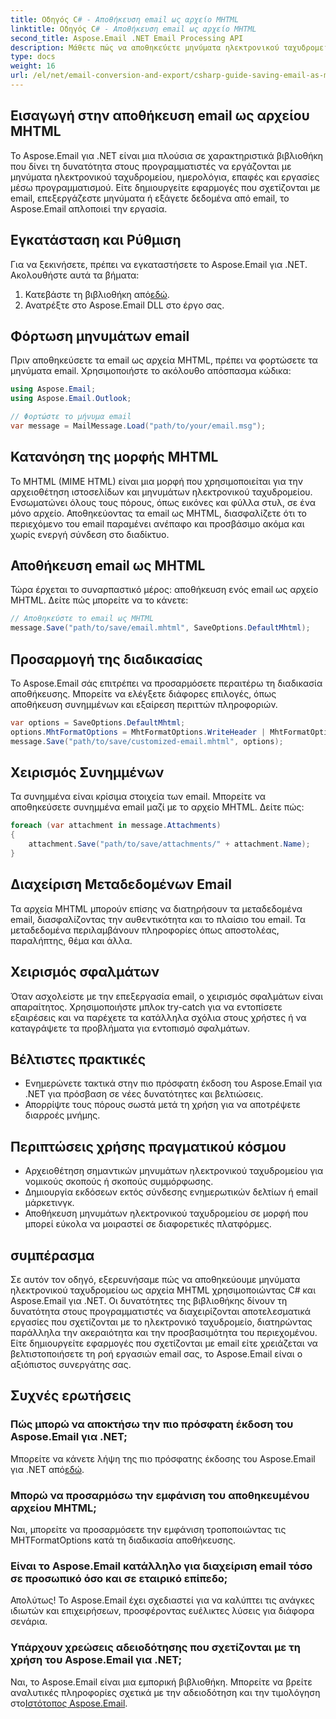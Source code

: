 ```yaml
---
title: Οδηγός C# - Αποθήκευση email ως αρχείο MHTML
linktitle: Οδηγός C# - Αποθήκευση email ως αρχείο MHTML
second_title: Aspose.Email .NET Email Processing API
description: Μάθετε πώς να αποθηκεύετε μηνύματα ηλεκτρονικού ταχυδρομείου ως αρχεία MHTML χρησιμοποιώντας C# και Aspose.Email για .NET. Οδηγός βήμα προς βήμα με παραδείγματα κώδικα και συχνές ερωτήσεις.
type: docs
weight: 16
url: /el/net/email-conversion-and-export/csharp-guide-saving-email-as-mhtml-file/
---
```


## Εισαγωγή στην αποθήκευση email ως αρχείου MHTML

Το Aspose.Email για .NET είναι μια πλούσια σε χαρακτηριστικά βιβλιοθήκη που δίνει τη δυνατότητα στους προγραμματιστές να εργάζονται με μηνύματα ηλεκτρονικού ταχυδρομείου, ημερολόγια, επαφές και εργασίες μέσω προγραμματισμού. Είτε δημιουργείτε εφαρμογές που σχετίζονται με email, επεξεργάζεστε μηνύματα ή εξάγετε δεδομένα από email, το Aspose.Email απλοποιεί την εργασία.

## Εγκατάσταση και Ρύθμιση

Για να ξεκινήσετε, πρέπει να εγκαταστήσετε το Aspose.Email για .NET. Ακολουθήστε αυτά τα βήματα:

1.  Κατεβάστε τη βιβλιοθήκη από[εδώ](https://releases.aspose.com/email/net).
2. Ανατρέξτε στο Aspose.Email DLL στο έργο σας.

## Φόρτωση μηνυμάτων email

Πριν αποθηκεύσετε τα email ως αρχεία MHTML, πρέπει να φορτώσετε τα μηνύματα email. Χρησιμοποιήστε το ακόλουθο απόσπασμα κώδικα:

```csharp
using Aspose.Email;
using Aspose.Email.Outlook;

// Φορτώστε το μήνυμα email
var message = MailMessage.Load("path/to/your/email.msg");
```

## Κατανόηση της μορφής MHTML

Το MHTML (MIME HTML) είναι μια μορφή που χρησιμοποιείται για την αρχειοθέτηση ιστοσελίδων και μηνυμάτων ηλεκτρονικού ταχυδρομείου. Ενσωματώνει όλους τους πόρους, όπως εικόνες και φύλλα στυλ, σε ένα μόνο αρχείο. Αποθηκεύοντας τα email ως MHTML, διασφαλίζετε ότι το περιεχόμενο του email παραμένει ανέπαφο και προσβάσιμο ακόμα και χωρίς ενεργή σύνδεση στο διαδίκτυο.

## Αποθήκευση email ως MHTML

Τώρα έρχεται το συναρπαστικό μέρος: αποθήκευση ενός email ως αρχείο MHTML. Δείτε πώς μπορείτε να το κάνετε:

```csharp
// Αποθηκεύστε το email ως MHTML
message.Save("path/to/save/email.mhtml", SaveOptions.DefaultMhtml);
```

## Προσαρμογή της διαδικασίας

Το Aspose.Email σάς επιτρέπει να προσαρμόσετε περαιτέρω τη διαδικασία αποθήκευσης. Μπορείτε να ελέγξετε διάφορες επιλογές, όπως αποθήκευση συνημμένων και εξαίρεση περιττών πληροφοριών.

```csharp
var options = SaveOptions.DefaultMhtml;
options.MhtFormatOptions = MhtFormatOptions.WriteHeader | MhtFormatOptions.HideExtraPrintHeader;
message.Save("path/to/save/customized-email.mhtml", options);
```

## Χειρισμός Συνημμένων

Τα συνημμένα είναι κρίσιμα στοιχεία των email. Μπορείτε να αποθηκεύσετε συνημμένα email μαζί με το αρχείο MHTML. Δείτε πώς:

```csharp
foreach (var attachment in message.Attachments)
{
    attachment.Save("path/to/save/attachments/" + attachment.Name);
}
```

## Διαχείριση Μεταδεδομένων Email

Τα αρχεία MHTML μπορούν επίσης να διατηρήσουν τα μεταδεδομένα email, διασφαλίζοντας την αυθεντικότητα και το πλαίσιο του email. Τα μεταδεδομένα περιλαμβάνουν πληροφορίες όπως αποστολέας, παραλήπτης, θέμα και άλλα.

## Χειρισμός σφαλμάτων

Όταν ασχολείστε με την επεξεργασία email, ο χειρισμός σφαλμάτων είναι απαραίτητος. Χρησιμοποιήστε μπλοκ try-catch για να εντοπίσετε εξαιρέσεις και να παρέχετε τα κατάλληλα σχόλια στους χρήστες ή να καταγράψετε τα προβλήματα για εντοπισμό σφαλμάτων.

## Βέλτιστες πρακτικές

- Ενημερώνετε τακτικά στην πιο πρόσφατη έκδοση του Aspose.Email για .NET για πρόσβαση σε νέες δυνατότητες και βελτιώσεις.
- Απορρίψτε τους πόρους σωστά μετά τη χρήση για να αποτρέψετε διαρροές μνήμης.

## Περιπτώσεις χρήσης πραγματικού κόσμου

- Αρχειοθέτηση σημαντικών μηνυμάτων ηλεκτρονικού ταχυδρομείου για νομικούς σκοπούς ή σκοπούς συμμόρφωσης.
- Δημιουργία εκδόσεων εκτός σύνδεσης ενημερωτικών δελτίων ή email μάρκετινγκ.
- Αποθήκευση μηνυμάτων ηλεκτρονικού ταχυδρομείου σε μορφή που μπορεί εύκολα να μοιραστεί σε διαφορετικές πλατφόρμες.

## συμπέρασμα

Σε αυτόν τον οδηγό, εξερευνήσαμε πώς να αποθηκεύουμε μηνύματα ηλεκτρονικού ταχυδρομείου ως αρχεία MHTML χρησιμοποιώντας C# και Aspose.Email για .NET. Οι δυνατότητες της βιβλιοθήκης δίνουν τη δυνατότητα στους προγραμματιστές να διαχειρίζονται αποτελεσματικά εργασίες που σχετίζονται με το ηλεκτρονικό ταχυδρομείο, διατηρώντας παράλληλα την ακεραιότητα και την προσβασιμότητα του περιεχομένου. Είτε δημιουργείτε εφαρμογές που σχετίζονται με email είτε χρειάζεται να βελτιστοποιήσετε τη ροή εργασιών email σας, το Aspose.Email είναι ο αξιόπιστος συνεργάτης σας.

## Συχνές ερωτήσεις

### Πώς μπορώ να αποκτήσω την πιο πρόσφατη έκδοση του Aspose.Email για .NET;

 Μπορείτε να κάνετε λήψη της πιο πρόσφατης έκδοσης του Aspose.Email για .NET από[εδώ](https://releases.aspose.com/email/net).

### Μπορώ να προσαρμόσω την εμφάνιση του αποθηκευμένου αρχείου MHTML;

Ναι, μπορείτε να προσαρμόσετε την εμφάνιση τροποποιώντας τις MHTFormatOptions κατά τη διαδικασία αποθήκευσης.

### Είναι το Aspose.Email κατάλληλο για διαχείριση email τόσο σε προσωπικό όσο και σε εταιρικό επίπεδο;

Απολύτως! Το Aspose.Email έχει σχεδιαστεί για να καλύπτει τις ανάγκες ιδιωτών και επιχειρήσεων, προσφέροντας ευέλικτες λύσεις για διάφορα σενάρια.

### Υπάρχουν χρεώσεις αδειοδότησης που σχετίζονται με τη χρήση του Aspose.Email για .NET;

Ναι, το Aspose.Email είναι μια εμπορική βιβλιοθήκη. Μπορείτε να βρείτε αναλυτικές πληροφορίες σχετικά με την αδειοδότηση και την τιμολόγηση στο[Ιστότοπος Aspose.Email](https://www.aspose.com/purchase/default.aspx).